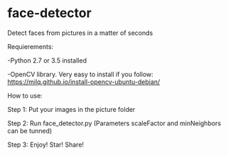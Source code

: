 # face-detector
Detect faces from pictures in a matter of seconds 

Requierements: 

-Python 2.7 or 3.5 installed

-OpenCV library. Very easy to install if you follow: https://milq.github.io/install-opencv-ubuntu-debian/


How to use: 

Step 1: Put your images in the picture folder

Step 2: Run face_detector.py (Parameters scaleFactor and minNeighbors can be tunned) 

Step 3: Enjoy! Star! Share! 
